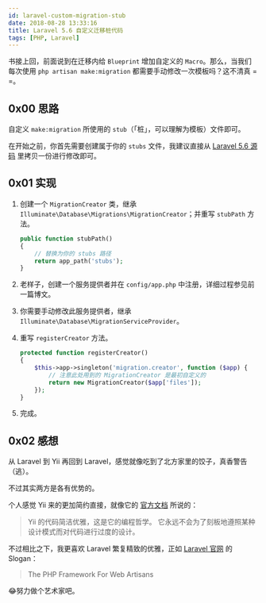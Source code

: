 ```yaml
---
id: laravel-custom-migration-stub
date: 2018-08-28 13:33:16
title: Laravel 5.6 自定义迁移桩代码
tags: [PHP, Laravel]
---
```


书接上回，前面说到在迁移内给 `Blueprint` 增加自定义的 `Macro`。那么，当我们每次使用 `php artisan make:migration` 都需要手动修改一次模板吗？这不清真 = =。

## 0x00 思路

自定义 `make:migration` 所使用的 `stub`（「桩」，可以理解为模板）文件即可。

在开始之前，你首先需要创建属于你的 `stubs` 文件，我建议直接从 [Laravel 5.6 源码](https://github.com/laravel/framework/tree/5.6/src/Illuminate/Database/Migrations/stubs) 里拷贝一份进行修改即可。

## 0x01 实现

1. 创建一个 `MigrationCreator` 类，继承 `Illuminate\Database\Migrations\MigrationCreator`；并重写 `stubPath` 方法。

    ```php
    public function stubPath()
    {
        // 替换为你的 stubs 路径
        return app_path('stubs');
    }
    ```

2. 老样子，创建一个服务提供者并在 `config/app.php` 中注册，详细过程参见前一篇博文。

3. 你需要手动修改此服务提供者，继承 `Illuminate\Database\MigrationServiceProvider`。

4. 重写 `registerCreator` 方法。

    ```php
    protected function registerCreator()
    {
        $this->app->singleton('migration.creator', function ($app) {
            // 注意此处用到的 MigrationCreator 是最初自定义的
            return new MigrationCreator($app['files']);
        });
    }
    ```

5. 完成。

## 0x02 感想

从 Laravel 到 Yii 再回到 Laravel，感觉就像吃到了北方家里的饺子，真香警告（逃）。

不过其实两方是各有优势的。

个人感觉 Yii 来的更加简约直接，就像它的 [官方文档](https://www.yiiframework.com/doc/guide/2.0/zh-cn/intro-yii) 所说的：

> Yii 的代码简洁优雅，这是它的编程哲学。 它永远不会为了刻板地遵照某种设计模式而对代码进行过度的设计。

不过相比之下，我更喜欢 Laravel 繁复精致的优雅，正如 [Laravel 官网](https://laravel.com/) 的 Slogan：

> The PHP Framework For Web Artisans

😂努力做个艺术家吧。
